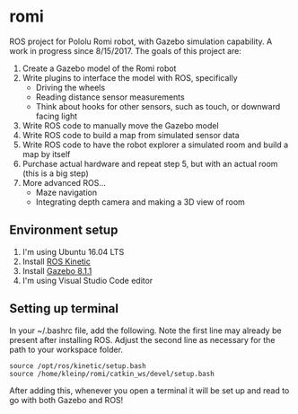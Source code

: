 # romi
ROS project for Pololu Romi robot, with Gazebo simulation capability. A work in progress since 8/15/2017. The goals of this project are:

1. Create a Gazebo model of the Romi robot
1. Write plugins to interface the model with ROS, specifically
    - Driving the wheels
    - Reading distance sensor measurements
    - Think about hooks for other sensors, such as touch, or downward facing light
1. Write ROS code to manually move the Gazebo model
1. Write ROS code to build a map from simulated sensor data
1. Write ROS code to have the robot explorer a simulated room and build a map by itself
1. Purchase actual hardware and repeat step 5, but with an actual room (this is a big step)
1. More advanced ROS...
    - Maze navigation
    - Integrating depth camera and making a 3D view of room

## Environment setup

1. I'm using Ubuntu 16.04 LTS
1. Install [ROS Kinetic](http://wiki.ros.org/kinetic/Installation)
1. Install [Gazebo 8.1.1](http://gazebosim.org/tutorials?tut=install_ubuntu&cat=install)
1. I'm using Visual Studio Code editor

## Setting up terminal
In your ~/.bashrc file, add the following. Note the first line may already be present after installing ROS. Adjust the second line as necessary for the path to your workspace folder.

```
source /opt/ros/kinetic/setup.bash
source /home/kleinp/romi/catkin_ws/devel/setup.bash
```

After adding this, whenever you open a terminal it will be set up and read to go with both Gazebo and ROS!